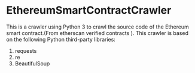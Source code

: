 # EthereumSmartContractCrawler
This is a crawler using Python 3 to crawl the source code of the Ethereum smart contract.(From etherscan verified contracts ). 
This crawler is based on the following Python third-party libraries:
1. requests
2. re
3. BeautifulSoup

